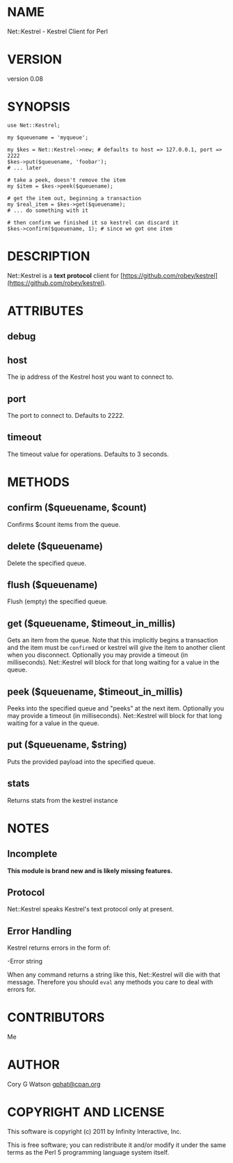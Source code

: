 # NAME

Net::Kestrel - Kestrel Client for Perl

# VERSION

version 0.08

# SYNOPSIS

    use Net::Kestrel;

    my $queuename = 'myqueue';

    my $kes = Net::Kestrel->new; # defaults to host => 127.0.0.1, port => 2222
    $kes->put($queuename, 'foobar');
    # ... later

    # take a peek, doesn't remove the item
    my $item = $kes->peek($queuename);

    # get the item out, beginning a transaction
    my $real_item = $kes->get($queuename);
    # ... do something with it

    # then confirm we finished it so kestrel can discard it
    $kes->confirm($queuename, 1); # since we got one item

# DESCRIPTION

Net::Kestrel is a __text protocol__ client for [https://github.com/robey/kestrel](https://github.com/robey/kestrel).

# ATTRIBUTES

## debug

## host

The ip address of the Kestrel host you want to connect to.

## port

The port to connect to.  Defaults to 2222.

## timeout

The timeout value for operations.  Defaults to 3 seconds.

# METHODS

## confirm ($queuename, $count)

Confirms $count items from the queue.

## delete ($queuename)

Delete the specified queue.

## flush ($queuename)

Flush (empty) the specified queue.

## get ($queuename, $timeout_in_millis)

Gets an item from the queue.  Note that this implicitly begins a transaction
and the item must be `confirm`ed or kestrel will give the item to another
client when you disconnect.  Optionally you may provide a timeout (in
milliseconds).  Net::Kestrel will block for that long waiting for a value in
the queue.

## peek ($queuename, $timeout_in_millis)

Peeks into the specified queue and "peeks" at the next item.  Optionally you
may provide a timeout (in milliseconds).  Net::Kestrel will block for that
long waiting for a value in the queue.

## put ($queuename, $string)

Puts the provided payload into the specified queue.

## stats

Returns stats from the kestrel instance

# NOTES

## Incomplete

__This module is brand new and is likely missing features.__

## Protocol

Net::Kestrel speaks Kestrel's text protocol only at present.

## Error Handling

Kestrel returns errors in the form of:

  -Error string

When any command returns a string like this, Net::Kestrel will die with that
message.  Therefore you should `eval` any methods you care to deal with
errors for.

# CONTRIBUTORS

Me

# AUTHOR

Cory G Watson <gphat@cpan.org>

# COPYRIGHT AND LICENSE

This software is copyright (c) 2011 by Infinity Interactive, Inc.

This is free software; you can redistribute it and/or modify it under
the same terms as the Perl 5 programming language system itself.